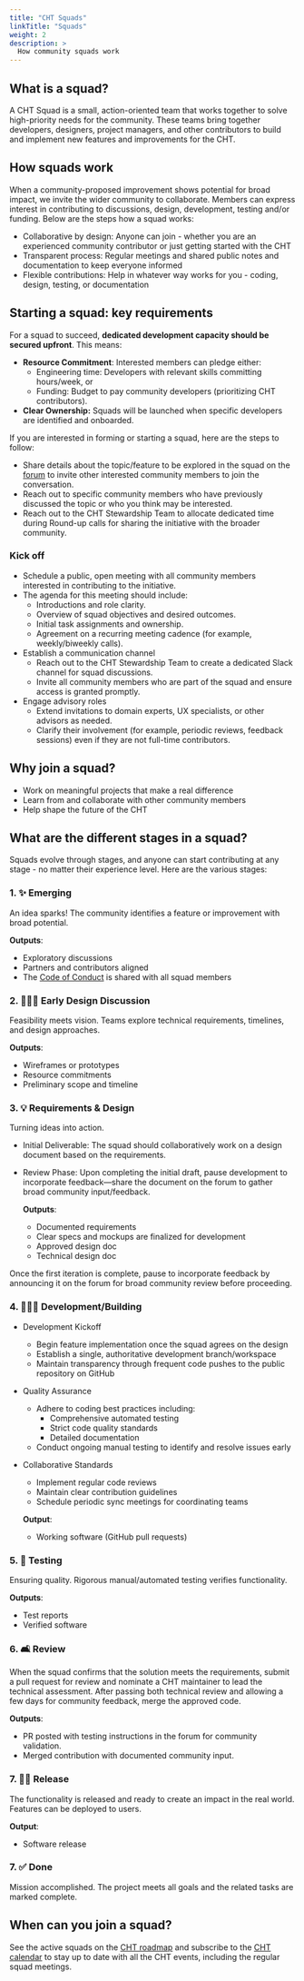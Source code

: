 ```yaml
--- 
title: "CHT Squads" 
linkTitle: "Squads"
weight: 2 
description: > 
  How community squads work
---
```


## What is a squad?

A CHT Squad is a small, action-oriented team that works together to solve high-priority needs for the community. These teams bring together developers, designers, project managers, and other contributors to build and implement new features and improvements for the CHT.

## How squads work
When a community-proposed improvement shows potential for broad impact, we invite the wider community to collaborate. Members can express interest in contributing to discussions, design, development, testing and/or funding. Below are the steps how a squad works:
- Collaborative by design: Anyone can join - whether you are an experienced community contributor or just getting started with the CHT
- Transparent process: Regular meetings and shared public notes and documentation to keep everyone informed
- Flexible contributions: Help in whatever way works for you - coding, design, testing, or documentation

## Starting a squad: key requirements
For a squad to succeed, **dedicated development capacity should be secured upfront**. This means:
- **Resource Commitment**: Interested members can pledge either:
   - Engineering time: Developers with relevant skills committing hours/week, or
   - Funding: Budget to pay community developers (prioritizing CHT contributors).
- **Clear Ownership:** Squads will be launched when specific developers are identified and onboarded.

If you are interested in forming or starting a squad, here are the steps to follow:
- Share details about the topic/feature to be explored in the squad on the [forum](https://forum.communityhealthtoolkit.org/c/product/squads/34) to invite other interested community members to join the conversation.
- Reach out to specific community members who have previously discussed the topic or who you think may be interested.
- Reach out to the CHT Stewardship Team to allocate dedicated time during Round-up calls for sharing the initiative with the broader community.

### Kick off
 - Schedule a public, open meeting with all community members interested in contributing to the initiative.
 - The agenda for this meeting should include:
   - Introductions and role clarity.
   - Overview of squad objectives and desired outcomes.
   - Initial task assignments and ownership.
   - Agreement on a recurring meeting cadence (for example, weekly/biweekly calls).
- Establish a communication channel
  - Reach out to the CHT Stewardship Team to create a dedicated Slack channel for squad discussions.
  - Invite all community members who are part of the squad and ensure access is granted promptly.
- Engage advisory roles
  - Extend invitations to domain experts, UX specialists, or other advisors as needed.
  - Clarify their involvement (for example, periodic reviews, feedback sessions) even if they are not full-time contributors.


## Why join a squad?
- Work on meaningful projects that make a real difference
- Learn from and collaborate with other community members
- Help shape the future of the CHT


## What are the different stages in a squad?
Squads evolve through stages, and anyone can start contributing at any stage - no matter their experience level. Here are the various stages:

### 1. ✨ Emerging
An idea sparks! The community identifies a feature or improvement with broad potential.

  **Outputs**:
  - Exploratory discussions
  - Partners and contributors aligned
  - The [Code of Conduct](https://docs.communityhealthtoolkit.org/community/contributing/code-of-conduct/) is shared with all squad members

### 2. 🧑🏼‍🎨 Early Design Discussion
Feasibility meets vision. Teams explore technical requirements, timelines, and design approaches.

  **Outputs**:
  - Wireframes or prototypes
  - Resource commitments
  - Preliminary scope and timeline

### 3. 💡 Requirements & Design
Turning ideas into action. 
- Initial Deliverable: The squad should collaboratively work on a design document based on the requirements.
- Review Phase: Upon completing the initial draft, pause development to incorporate feedback—share the document on the forum to gather broad community input/feedback.

  **Outputs**:
  - Documented requirements
  - Clear specs and mockups are finalized for development
  - Approved design doc
  - Technical design doc

Once the first iteration is complete, pause to incorporate feedback by announcing it on the forum for broad community review before proceeding.

### 4. 🧑🏽‍💻 Development/Building
- Development Kickoff
  - Begin feature implementation once the squad agrees on the design
  - Establish a single, authoritative development branch/workspace
  - Maintain transparency through frequent code pushes to the public repository on GitHub

- Quality Assurance
  - Adhere to coding best practices including:
    - Comprehensive automated testing
    - Strict code quality standards
    - Detailed documentation
  - Conduct ongoing manual testing to identify and resolve issues early

- Collaborative Standards
  - Implement regular code reviews
  - Maintain clear contribution guidelines
  - Schedule periodic sync meetings for coordinating teams

  **Output**:
  - Working software (GitHub pull requests)

### 5. 📲 Testing
Ensuring quality. Rigorous manual/automated testing verifies functionality.

  **Outputs**:
  - Test reports
  - Verified software

### 6. 🛋️ Review
When the squad confirms that the solution meets the requirements, submit a pull request for review and nominate a CHT maintainer to lead the technical assessment. After passing both technical review and allowing a few days for community feedback, merge the approved code.

**Outputs**: 
- PR posted with testing instructions in the forum for community validation.
- Merged contribution with documented community input.

### 7. 💪🏼 Release
The functionality is released and ready to create an impact in the real world. Features can be deployed to users.

  **Output**:
  - Software release

### 7. ✅ Done
Mission accomplished. The project meets all goals and the related tasks are marked complete.

## When can you join a squad?
See the active squads on the [CHT roadmap](https://github.com/orgs/medic/projects/112/views/24) and subscribe to the [CHT calendar](https://docs.communityhealthtoolkit.org/community/events/) to stay up to date with all the CHT events, including the regular squad meetings.


